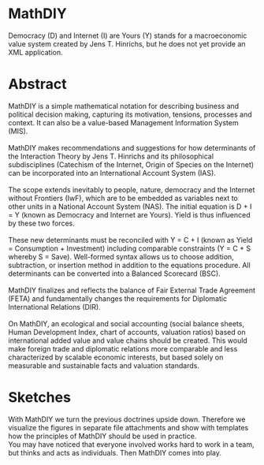 # MathDIY
Democracy (D) and Internet (I) are Yours (Y) stands for a macroeconomic value system created by Jens T. Hinrichs, but he does not yet provide an XML application.

# Abstract
MathDIY is a simple mathematical notation for describing business and political decision making, capturing its motivation, tensions, processes and context. It can also be a value-based Management Information System (MIS).<br>
<br>
MathDIY makes recommendations and suggestions for how determinants of the Interaction Theory by Jens T. Hinrichs and its philosophical subdisciplines (Catechism of the Internet, Origin of Species on the Internet) can be incorporated into an International Account System (IAS).<br>
<br>
The scope extends inevitably to people, nature, democracy and the Internet without Frontiers (IwF), which are to be embedded as variables next to other units in a National Account System (NAS). The initial equation is D + I = Y (known as Democracy and Internet are Yours). Yield is thus influenced by these two forces.<br>
<br>
These new determinants must be reconciled with Y = C + I (known as Yield = Consumption + Investment) including comparable constraints (Y = C + S whereby S = Save). Well-formed syntax allows us to choose addition, subtraction, or insertion method in addition to the equations procedure. All determinants can be converted into a Balanced Scorecard (BSC).<br>
<br>
MathDIY finalizes and reflects the balance of Fair External Trade Agreement (FETA) and fundamentally changes the requirements for Diplomatic International Relations (DIR).<br>
<br>
On MathDIY, an ecological and social accounting (social balance sheets, Human Development Index, chart of accounts, valuation ratios) based on international added value and value chains should be created. This would make foreign trade and diplomatic relations more comparable and less characterized by scalable economic interests, but based solely on measurable and sustainable facts and valuation standards.
<br>
# Sketches
With MathDIY we turn the previous doctrines upside down. Therefore we visualize the figures in separate file attachments and show with templates how the principles of MathDIY should be used in practice.<br>
You may have noticed that everyone involved works hard to work in a team, but thinks and acts as individuals. Then MathDIY comes into play.

